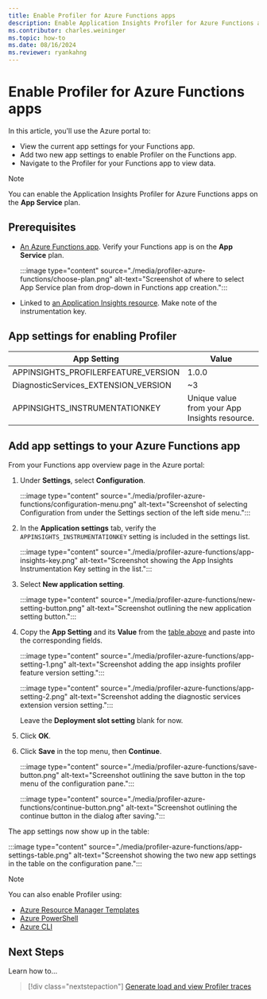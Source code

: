 ```yaml
---
title: Enable Profiler for Azure Functions apps
description: Enable Application Insights Profiler for Azure Functions app.
ms.contributor: charles.weininger
ms.topic: how-to
ms.date: 08/16/2024
ms.reviewer: ryankahng
---
```


# Enable Profiler for Azure Functions apps

In this article, you'll use the Azure portal to:
- View the current app settings for your Functions app. 
- Add two new app settings to enable Profiler on the Functions app. 
- Navigate to the Profiler for your Functions app to view data.

> [!NOTE]
> You can enable the Application Insights Profiler for Azure Functions apps on the **App Service** plan. 

## Prerequisites

- [An Azure Functions app](../../azure-functions/functions-create-function-app-portal.md). Verify your Functions app is on the **App Service** plan. 
     
  :::image type="content" source="./media/profiler-azure-functions/choose-plan.png" alt-text="Screenshot of where to select App Service plan from drop-down in Functions app creation.":::

- Linked to [an Application Insights resource](/previous-versions/azure/azure-monitor/app/create-new-resource). Make note of the instrumentation key.

## App settings for enabling Profiler

|App Setting    | Value    |
|---------------|----------|
|APPINSIGHTS_PROFILERFEATURE_VERSION | 1.0.0 |
|DiagnosticServices_EXTENSION_VERSION | ~3 |
|APPINSIGHTS_INSTRUMENTATIONKEY | Unique value from your App Insights resource. |

## Add app settings to your Azure Functions app

From your Functions app overview page in the Azure portal:

1. Under **Settings**, select **Configuration**.

   :::image type="content" source="./media/profiler-azure-functions/configuration-menu.png" alt-text="Screenshot of selecting Configuration from under the Settings section of the left side menu.":::

1. In the **Application settings** tab, verify the `APPINSIGHTS_INSTRUMENTATIONKEY` setting is included in the settings list.

   :::image type="content" source="./media/profiler-azure-functions/app-insights-key.png" alt-text="Screenshot showing the App Insights Instrumentation Key setting in the list.":::

1. Select **New application setting**.

   :::image type="content" source="./media/profiler-azure-functions/new-setting-button.png" alt-text="Screenshot outlining the new application setting button.":::

1. Copy the **App Setting** and its **Value** from the [table above](#app-settings-for-enabling-profiler) and paste into the corresponding fields.

   :::image type="content" source="./media/profiler-azure-functions/app-setting-1.png" alt-text="Screenshot adding the app insights profiler feature version setting.":::

   :::image type="content" source="./media/profiler-azure-functions/app-setting-2.png" alt-text="Screenshot adding the diagnostic services extension version setting.":::

   Leave the **Deployment slot setting** blank for now.

1. Click **OK**.

1. Click **Save** in the top menu, then **Continue**.

   :::image type="content" source="./media/profiler-azure-functions/save-button.png" alt-text="Screenshot outlining the save button in the top menu of the configuration pane.":::

   :::image type="content" source="./media/profiler-azure-functions/continue-button.png" alt-text="Screenshot outlining the continue button in the dialog after saving.":::

The app settings now show up in the table:

:::image type="content" source="./media/profiler-azure-functions/app-settings-table.png" alt-text="Screenshot showing the two new app settings in the table on the configuration pane.":::


> [!NOTE]
> You can also enable Profiler using:  
> - [Azure Resource Manager Templates](../app/azure-web-apps-net-core.md#app-service-application-settings-with-azure-resource-manager)
> - [Azure PowerShell](/powershell/module/az.websites/set-azwebapp)
> - [Azure CLI](/cli/azure/webapp/config/appsettings)


## Next Steps
Learn how to...
> [!div class="nextstepaction"]
> [Generate load and view Profiler traces](./profiler-data.md)
